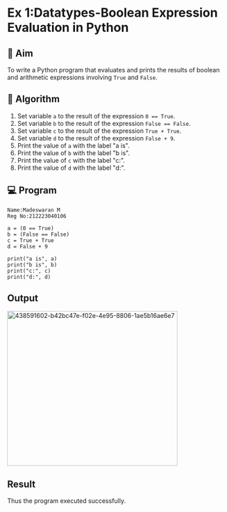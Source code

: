 
# Ex 1:Datatypes-Boolean Expression Evaluation in Python

## 🎯 Aim
To write a Python program that evaluates and prints the results of boolean and arithmetic expressions involving `True` and `False`.

## 🧠 Algorithm
1. Set variable `a` to the result of the expression `0 == True`.
2. Set variable `b` to the result of the expression `False == False`.
3. Set variable `c` to the result of the expression `True + True`.
4. Set variable `d` to the result of the expression `False + 9`.
5. Print the value of `a` with the label "a is".
6. Print the value of `b` with the label "b is".
7. Print the value of `c` with the label "c:".
8. Print the value of `d` with the label "d:".

## 💻 Program

```
Name:Madeswaran M
Reg No:212223040106

```
```
a = (0 == True)
b = (False == False)
c = True + True
d = False + 9

print("a is", a)
print("b is", b)
print("c:", c)
print("d:", d)
```


## Output

<img width="392" height="356" alt="438591602-b42bc47e-f02e-4e95-8806-1ae5b16ae6e7" src="https://github.com/user-attachments/assets/e0be5119-99ac-432f-80ea-cb2d8aa1a64e" />

## Result

Thus the program executed successfully.
